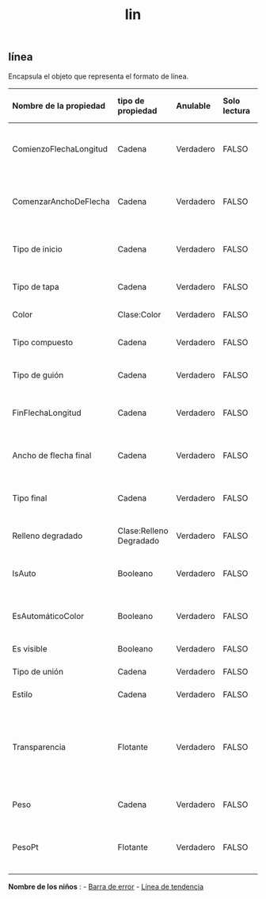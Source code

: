 ﻿---
title: lin
second_title: Aspose.Cells Cloud Documen
type: docs
url: /es/specification/model/line/
description: "Aspose.Cells Especificación del modelo de nube: Línea. Maneje sin esfuerzo Excel y otros documentos de hoja de cálculo con funciones como abrir, generar, editar, dividir, fusionar, comparar y convertir."
kwords: Excel, Office, Hoja de cálculo, Nube REST API, Línea
weight: 50
---
## **línea**

 Encapsula el objeto que representa el formato de línea.

| Nombre de la propiedad| tipo de propiedad| Anulable| Solo lectura| Valor por defecto| Descripción|
|:- |:- |:- |:- |:- |:- |
| ComienzoFlechaLongitud| Cadena| Verdadero| FALSO|| Especifica la longitud de la punta de flecha para el comienzo de una línea.|
| ComenzarAnchoDeFlecha| Cadena| Verdadero| FALSO|| Especifica el ancho de la punta de flecha para el comienzo de una línea.|
| Tipo de inicio| Cadena| Verdadero| FALSO|| Especifica una punta de flecha para el comienzo de una línea.|
| Tipo de tapa| Cadena| Verdadero| FALSO|| Especifica las mayúsculas finales.|
| Color| Clase:Color| Verdadero| FALSO|| Representa el de la línea.|
| Tipo compuesto| Cadena| Verdadero| FALSO|| Especifica el tipo de línea compuesta.|
| Tipo de guión| Cadena| Verdadero| FALSO|| Especifica el tipo de línea discontinua|
| FinFlechaLongitud| Cadena| Verdadero| FALSO|| Especifica la longitud de la punta de flecha al final de una línea.|
| Ancho de flecha final| Cadena| Verdadero| FALSO|| Especifica el ancho de la punta de flecha al final de una línea.|
| Tipo final| Cadena| Verdadero| FALSO|| Especifica una punta de flecha para el final de una línea.|
| Relleno degradado| Clase:Relleno Degradado| Verdadero| FALSO|| Representa relleno degradado.|
| IsAuto| Booleano| Verdadero| FALSO|| Indica si este estilo de línea se asigna automáticamente.|
| EsAutomáticoColor| Booleano| Verdadero| FALSO|| Indica si el color de la línea se asigna automáticamente.|
| Es visible| Booleano| Verdadero| FALSO|| Representa si la línea es visible.|
| Tipo de unión| Cadena| Verdadero| FALSO|| Especifica las tapas de unión.|
| Estilo| Cadena| Verdadero| FALSO|| Representa el estilo de la línea.|
| Transparencia| Flotante| Verdadero| FALSO||Devuelve o establece el grado de transparencia de la línea como un valor de 0,0 (opaco) a 1,0 (claro).|
| Peso| Cadena| Verdadero| FALSO|| Obtiene o establece el valor de la línea.|
| PesoPt| Flotante| Verdadero| FALSO|| Obtiene o establece el peso de la línea en unidades de puntos.|

**Nombre de los niños** : 
	-  [Barra de error](errorbar) 
	-  [Línea de tendencia](trendline) 
